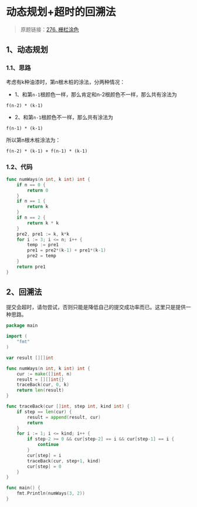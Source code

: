 # 动态规划+超时的回溯法
> 原题链接：[276. 栅栏涂色](https://leetcode-cn.com/problems/paint-fence/)

## 1、动态规划
### 1.1、思路
考虑有k种油漆时，第n根木桩的涂法，分两种情况：
* 1、和第``n-1``根颜色一样，那么肯定和n-2根颜色不一样，那么共有涂法为
```
f(n-2) * (k-1)
```
* 2、和第``n-1``根颜色不一样，那么共有涂法为
```
f(n-1) * (k-1)
```
所以第n根木桩涂法为：
```
f(n-2) * (k-1) + f(n-1) * (k-1)
```
### 1.2、代码
```go
func numWays(n int, k int) int {
	if n == 0 {
		return 0
	}
	if n == 1 {
		return k
	}
	if n == 2 {
		return k * k
	}
	pre2, pre1 := k, k*k
	for i := 3; i <= n; i++ {
		temp := pre1
		pre1 = pre2*(k-1) + pre1*(k-1)
		pre2 = temp
	}
	return pre1
}
```
## 2、回溯法
提交会超时，请勿尝试，否则只能是降低自己的提交成功率而已。这里只是提供一种思路。
```go
package main

import (
	"fmt"
)

var result [][]int

func numWays(n int, k int) int {
	cur := make([]int, n)
	result = [][]int{}
	traceBack(cur, 0, k)
	return len(result)
}

func traceBack(cur []int, step int, kind int) {
	if step == len(cur) {
		result = append(result, cur)
		return
	}
	for i := 1; i <= kind; i++ {
		if step-2 >= 0 && cur[step-2] == i && cur[step-1] == i {
			continue
		}
		cur[step] = i
		traceBack(cur, step+1, kind)
		cur[step] = 0
	}
}

func main() {
	fmt.Println(numWays(3, 2))
}
```

